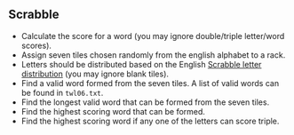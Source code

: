 Scrabble
--------

* Calculate the score for a word (you may ignore double/triple letter/word scores).
* Assign seven tiles chosen randomly from the english alphabet to a rack.
* Letters should be distributed based on the English [Scrabble letter distribution](https://en.wikipedia.org/wiki/Scrabble_letter_distributions) (you may ignore blank tiles).
* Find a valid word formed from the seven tiles. A list of valid words can be found in `twl06.txt`.
* Find the longest valid word that can be formed from the seven tiles.
* Find the highest scoring word that can be formed.
* Find the highest scoring word if any one of the letters can score triple.
